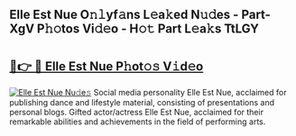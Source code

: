 ## Elle Est Nue O𝚗𝚕yf𝚊ns L𝚎a𝚔ed N𝚞𝚍es - Part-XgV P𝚑𝚘tos Vi𝚍𝚎o - H𝚘𝚝 Part L𝚎a𝚔s TtLGY

# <h2><a href="http://kf5bq1.oniu.top/?m=Elle+Est+Nue">🔗👉 🔴 Elle Est Nue P𝚑ot𝚘𝚜 V𝚒d𝚎o</a></h2>

[![Elle Est Nue Nu𝚍e𝚜](https://i.imgur.com/0qMVB7G.gif)](http://kf5bq1.oniu.top/?m=Elle+Est+Nue)
Social media personality Elle Est Nue, acclaimed for publishing dance and lifestyle material, consisting of presentations and personal blogs. Gifted actor/actress Elle Est Nue, acclaimed for their remarkable abilities and achievements in the field of performing arts.  
